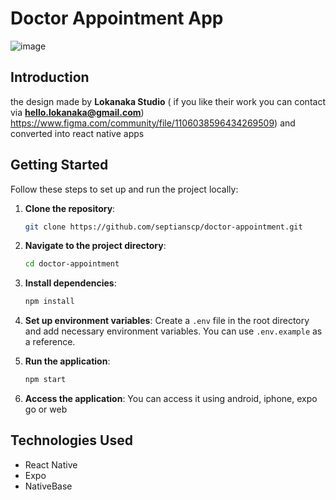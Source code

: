 

# Doctor Appointment App

![image](https://github.com/septianscp/doctor-apointment/assets/16201111/d705a575-1ea5-4ef6-bd53-18af24b21af2)


## Introduction
the design made by **Lokanaka Studio** ( if you like their work you can contact via **hello.lokanaka@gmail.com**) https://www.figma.com/community/file/1106038596434269509) and converted into react native apps 

## Getting Started
Follow these steps to set up and run the project locally:

1. **Clone the repository**:
    ```bash
    git clone https://github.com/septianscp/doctor-appointment.git
    ```

2. **Navigate to the project directory**:
    ```bash
    cd doctor-appointment
    ```

3. **Install dependencies**:
    ```bash
    npm install
    ```

4. **Set up environment variables**:
    Create a `.env` file in the root directory and add necessary environment variables. You can use `.env.example` as a reference.

5. **Run the application**:
    ```bash
    npm start
    ```

6. **Access the application**:
    You can access it using android, iphone, expo go or web

## Technologies Used
  - React Native
  - Expo
  - NativeBase
